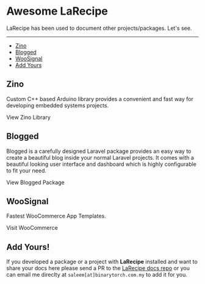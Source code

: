 # Awesome LaRecipe

LaRecipe has been used to document other projects/packages. Let's see.

---

- [Zino](#zino)
- [Blogged](#blogged)
- [WooSignal](#WooSignal)
- [Add Yours](#add)

<a name="zino"></a>
## Zino 

Custom C++ based Arduino library provides a convenient and fast way for developing embedded systems projects.

<larecipe-button type="primary" tag="a" href="https://zino.binarytorch.com.my" target="__blank" class="inline-block my-2">
    View Zino Library <i class="fa fa-external-link"></i>
</larecipe-button>

<a name="blogged"></a>
## Blogged 

Blogged is a carefully designed Laravel package provides an easy way to create a beautiful blog inside your normal Laravel projects. It comes with a beautiful looking user interface and dashboard which is highly configurable to fit your need.

<larecipe-button type="primary" tag="a" href="https://blogged.binarytorch.com.my/" target="__blank" class="inline-block my-2">
    View Blogged Package <i class="fa fa-external-link"></i>
</larecipe-button>

<a name="WooSignal"></a>
## WooSignal 

Fastest WooCommerce App Templates.

<larecipe-button type="primary" tag="a" href="https://woosignal.com/docs/api/1.0/overview" target="__blank" class="inline-block my-2">
    Visit WooCommerce <i class="fa fa-external-link"></i>
</larecipe-button>

<a name="add"></a>
## Add Yours!

If you developed a package or a project with **LaRecipe** installed and want to share your docs here please send a PR to the [LaRecipe docs repo](https://github.com/saleem-hadad/larecipe-docs) or you can email me direclty at `saleem[at]binarytorch.com.my` to add it for you.

<larecipe-newsletter></larecipe-newsletter>
